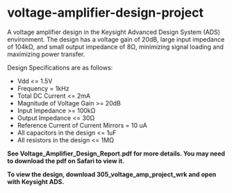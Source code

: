 # voltage-amplifier-design-project
A voltage amplifier design in the Keysight Advanced Design System (ADS) environment. The design has a voltage gain of 20dB, large input impedance of 104kΩ, and small output impedance of 8Ω, minimizing signal loading and maximizing power transfer.

Design Specifications are as follows:
- Vdd <= 1.5V
- Frequency = 1kHz
- Total DC Current <= 2mA
- Magnitude of Voltage Gain >= 20dB
- Input Impedance >= 100kΩ
- Output Impedance <= 30Ω
- Reference Current of Current Mirrors = 10 uA
- All capacitors in the design <= 1uF
- All resistors in the design <= 1MΩ

**See Voltage_Amplifier_Design_Report.pdf for more details. You may need to download the pdf on Safari to view it.**

**To view the design, download 305_voltage_amp_project_wrk and open with Keysight ADS.**
